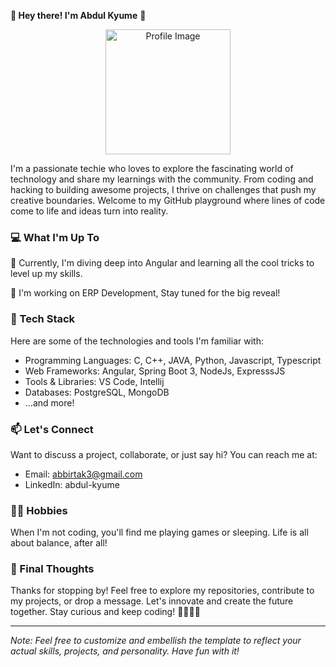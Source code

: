 **👋 Hey there! I'm Abdul Kyume** 🚀

<p align="center">
  <img src="https://i.pinimg.com/originals/b0/5b/88/b05b885f48510dee438ee976d5ed5d55.gif" alt="Profile Image" width="200" />
</p>

I'm a passionate techie who loves to explore the fascinating world of technology and share my learnings with the community. From coding and hacking to building awesome projects, I thrive on challenges that push my creative boundaries. Welcome to my GitHub playground where lines of code come to life and ideas turn into reality.

### 💻 What I'm Up To

🌱 Currently, I'm diving deep into Angular and learning all the cool tricks to level up my skills.

🚀 I'm working on ERP Development, Stay tuned for the big reveal!

### 🔧 Tech Stack

Here are some of the technologies and tools I'm familiar with:

- Programming Languages: C, C++, JAVA, Python, Javascript, Typescript
- Web Frameworks: Angular, Spring Boot 3, NodeJs, ExpresssJS
- Tools & Libraries: VS Code, Intellij
- Databases: PostgreSQL, MongoDB
- ...and more!


### 📫 Let's Connect

Want to discuss a project, collaborate, or just say hi? You can reach me at:

- Email: abbirtak3@gmail.com
- LinkedIn: abdul-kyume

### 🚴‍♀️ Hobbies

When I'm not coding, you'll find me playing games or sleeping. Life is all about balance, after all!

### 🌈 Final Thoughts

Thanks for stopping by! Feel free to explore my repositories, contribute to my projects, or drop a message. Let's innovate and create the future together. Stay curious and keep coding! 👨‍💻👩‍💻

---

*Note: Feel free to customize and embellish the template to reflect your actual skills, projects, and personality. Have fun with it!*
